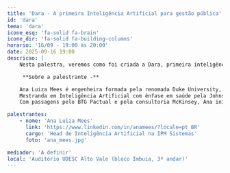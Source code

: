 ```yaml
---
title: 'Dara - A primeira Inteligência Artificial para gestão pública'
id: 'dara'
tema: 'dara'
icone_esq: 'fa-solid fa-brain'
icone_dir: 'fa-solid fa-building-columns'
horario: '16/09 - 19:00 às 20:00'
date: 2025-09-16 19:00
descricao: |
    Nesta palestra, veremos como foi criada a Dara, primeira inteligência artificial para gestão pública, 100% brasileira e tecnologia proprietária da IPM Sistemas. Vamos apresentar o processo de pesquisa, as tecnologias que foram desenvolvidas para o projeto e como é a aplicação da IA na prática.

     **Sobre a palestrante -**

    Ana Luiza Mees é engenheira formada pela renomada Duke University, com dupla titulação em Engenharia Biomédica e Engenharia Elétrica e da Computação. Hoje, aos 25 anos, é Head de Inteligência Artificial na IPM Sistemas
    Mestranda em Inteligência Artificial com ênfase em saúde pela Johns Hopkins University. 
    Com passagens pelo BTG Pactual e pela consultoria McKinsey, Ana iniciou suas pesquisas com IA em 2020, nos EUA

palestrantes:
    - nome: 'Ana Luiza Mees'
      link: 'https://www.linkedin.com/in/anamees/?locale=pt_BR'
      cargo: 'Head de Inteligência Artificial na IPM Sistemas'
      foto: 'ana_mees.jpg'

mediador: 'A definir'
local: 'Auditório UDESC Alto Vale (bloco Imbuia, 3º andar)'
---
```

